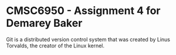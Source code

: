 # CMSC6950 - Assignment 4 for Demarey Baker
Git is a distributed version control system that was created by
Linus Torvalds, the creator of the Linux kernel.

